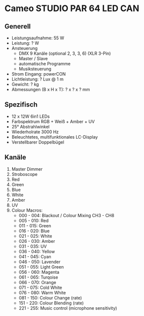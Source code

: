 # Cameo STUDIO PAR 64 LED CAN

## Generell

- Leistungsaufnahme: 55 W
- Leistung: ? W
- Ansteuerung
  - DMX 9 Kanäle (optional 2, 3, 3, 6) (XLR 3-Pin)
  - Master / Slave
  - automatische Programme
  - Musiksteuerung
- Strom Eingang: powerCON
- Lichtleistung: ? Lux @ 1 m
- Gewicht: ? kg
- Abmessungen (B x H x T): ? x ? x ? mm

## Spezifisch

- 12 x 12W 6in1 LEDs
- Farbspektrum RGB + Weiß + Amber + UV
- 25° Abstrahlwinkel
- Wiederholrate 3000 Hz
- Beleuchtetes, multifunktionales LC-Display
- Verstellbarer Doppelbügel

## Kanäle

1. Master Dimmer
2. Stroboscope
3. Red
4. Green
5. Blue
6. White
7. Amber
8. UV
9. Colour Macros:
   - 000 - 004: Blackout / Colour Mixing CH3 - CH8
   - 005 - 010: Red
   - 011 - 015: Green
   - 016 - 020: Blue
   - 021 - 025: White
   - 026 - 030: Amber
   - 031 - 035: UV
   - 036 - 040: Yellow
   - 041 - 045: Cyan
   - 046 - 050: Lavender
   - 051 - 055: Light Green
   - 056 - 060: Magenta
   - 061 - 065: Turqoise
   - 066 - 070: Orange
   - 071 - 075: Cold White
   - 076 - 080: Warm White
   - 081 - 150: Colour Change (rate)
   - 151 - 220: Colour Blending (rate)
   - 221 - 255: Music control (microphone sensitivity)
